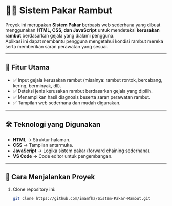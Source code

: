 # 🧑‍🦱 Sistem Pakar Rambut

Proyek ini merupakan **Sistem Pakar** berbasis web sederhana yang dibuat menggunakan **HTML, CSS, dan JavaScript** untuk mendeteksi **kerusakan rambut** berdasarkan gejala yang dialami pengguna.  
Aplikasi ini dapat membantu pengguna mengetahui kondisi rambut mereka serta memberikan saran perawatan yang sesuai.

---

## 📌 Fitur Utama
- ✅ Input gejala kerusakan rambut (misalnya: rambut rontok, bercabang, kering, berminyak, dll).  
- ✅ Deteksi jenis kerusakan rambut berdasarkan gejala yang dipilih.  
- ✅ Menampilkan hasil diagnosis beserta saran perawatan rambut.  
- ✅ Tampilan web sederhana dan mudah digunakan.  

---

## 🛠️ Teknologi yang Digunakan
- **HTML** → Struktur halaman.  
- **CSS** → Tampilan antarmuka.  
- **JavaScript** → Logika sistem pakar (forward chaining sederhana).  
- **VS Code** → Code editor untuk pengembangan.  

---

## 🚀 Cara Menjalankan Proyek
1. Clone repository ini:
   ```bash
   git clone https://github.com/imamfha/Sistem-Pakar-Rambut.git
